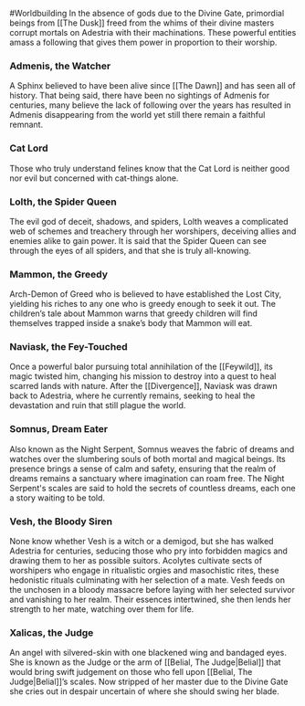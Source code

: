 #Worldbuilding 
In the absence of gods due to the Divine Gate, primordial beings from [[The Dusk]] freed from the whims of their divine masters corrupt mortals on Adestria with their machinations. These powerful entities amass a following that gives them power in proportion to their worship.

  

### Admenis, the Watcher

A Sphinx believed to have been alive since [[The Dawn]] and has seen all of history. That being said, there have been no sightings of Admenis for centuries, many believe the lack of following over the years has resulted in Admenis disappearing from the world yet still there remain a faithful remnant.

### Cat Lord

Those who truly understand felines know that the Cat Lord is neither good nor evil but concerned with cat-things alone.

  

### Lolth, the Spider Queen

The evil god of deceit, shadows, and spiders, Lolth weaves a complicated web of schemes and treachery through her worshipers, deceiving allies and enemies alike to gain power. It is said that the Spider Queen can see through the eyes of all spiders, and that she is truly all-knowing.

  

### Mammon, the Greedy

Arch-Demon of Greed who is believed to have established the Lost City, yielding his riches to any one who is greedy enough to seek it out. The children’s tale about Mammon warns that greedy children will find themselves trapped inside a snake’s body that Mammon will eat.

  

### Naviask, the Fey-Touched

Once a powerful balor pursuing total annihilation of the [[Feywild]], its magic twisted him, changing his mission to destroy into a quest to heal scarred lands with nature. After the [[Divergence]], Naviask was drawn back to Adestria, where he currently remains, seeking to heal the devastation and ruin that still plague the world.

### Somnus, Dream Eater

Also known as the Night Serpent, Somnus weaves the fabric of dreams and watches over the slumbering souls of both mortal and magical beings. Its presence brings a sense of calm and safety, ensuring that the realm of dreams remains a sanctuary where imagination can roam free. The Night Serpent's scales are said to hold the secrets of countless dreams, each one a story waiting to be told.

### Vesh, the Bloody Siren

None know whether Vesh is a witch or a demigod, but she has walked Adestria for centuries, seducing those who pry into forbidden magics and drawing them to her as possible suitors. Acolytes cultivate sects of worshipers who engage in ritualistic orgies and masochistic rites, these hedonistic rituals culminating with her selection of a mate. Vesh feeds on the unchosen in a bloody massacre before laying with her selected survivor and vanishing to her realm. Their essences intertwined, she then lends her strength to her mate, watching over them for life.

  

### Xalicas, the Judge

An angel with silvered-skin with one blackened wing and bandaged eyes. She is known as the Judge or the arm of [[Belial, The Judge|Belial]] that would bring swift judgement on those who fell upon [[Belial, The Judge|Belial]]’s scales. Now stripped of her master due to the Divine Gate she cries out in despair uncertain of where she should swing her blade.
